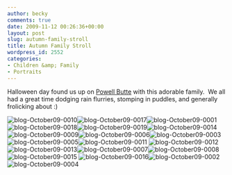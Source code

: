 ```yaml
---
author: becky
comments: true
date: 2009-11-12 00:26:36+00:00
layout: post
slug: autumn-family-stroll
title: Autumn Family Stroll
wordpress_id: 2552
categories:
- Children &amp; Family
- Portraits
---
```


Halloween day found us up on [Powell Butte](http://www.portlandonline.com/parks/finder/index.cfm?action=ViewPark&PropertyID=528) with this adorable family.  We all had a great time dodging rain flurries, stomping in puddles, and generally frolicking about :)




![blog-October09-0010](http://beta.beckyjenson.com/wp-content/uploads/2009/11/blog-October09-00101.jpg)![blog-October09-0017](http://beta.beckyjenson.com/wp-content/uploads/2009/11/blog-October09-00171.jpg)![blog-October09-0001](http://beta.beckyjenson.com/wp-content/uploads/2009/11/blog-October09-00012.jpg) ![blog-October09-0018](http://beta.beckyjenson.com/wp-content/uploads/2009/11/blog-October09-0018.jpg)![blog-October09-0019](http://beta.beckyjenson.com/wp-content/uploads/2009/11/blog-October09-0019.jpg)![blog-October09-0014](http://beta.beckyjenson.com/wp-content/uploads/2009/11/blog-October09-00141.jpg) ![blog-October09-0009](http://beta.beckyjenson.com/wp-content/uploads/2009/11/blog-October09-00091.jpg)![blog-October09-0006](http://beta.beckyjenson.com/wp-content/uploads/2009/11/blog-October09-00062.jpg)![blog-October09-0003](http://beta.beckyjenson.com/wp-content/uploads/2009/11/blog-October09-00032.jpg)![blog-October09-0005](http://beta.beckyjenson.com/wp-content/uploads/2009/11/blog-October09-00052.jpg)![blog-October09-0011](http://beta.beckyjenson.com/wp-content/uploads/2009/11/blog-October09-00111.jpg) ![blog-October09-0012](http://beta.beckyjenson.com/wp-content/uploads/2009/11/blog-October09-00121.jpg)![blog-October09-0013](http://beta.beckyjenson.com/wp-content/uploads/2009/11/blog-October09-00131.jpg)![blog-October09-0007](http://beta.beckyjenson.com/wp-content/uploads/2009/11/blog-October09-00072.jpg)![blog-October09-0008](http://beta.beckyjenson.com/wp-content/uploads/2009/11/blog-October09-00081.jpg)![blog-October09-0015](http://beta.beckyjenson.com/wp-content/uploads/2009/11/blog-October09-00151.jpg) ![blog-October09-0016](http://beta.beckyjenson.com/wp-content/uploads/2009/11/blog-October09-00161.jpg)![blog-October09-0002](http://beta.beckyjenson.com/wp-content/uploads/2009/11/blog-October09-00022.jpg)![blog-October09-0004](http://beta.beckyjenson.com/wp-content/uploads/2009/11/blog-October09-00042.jpg)
